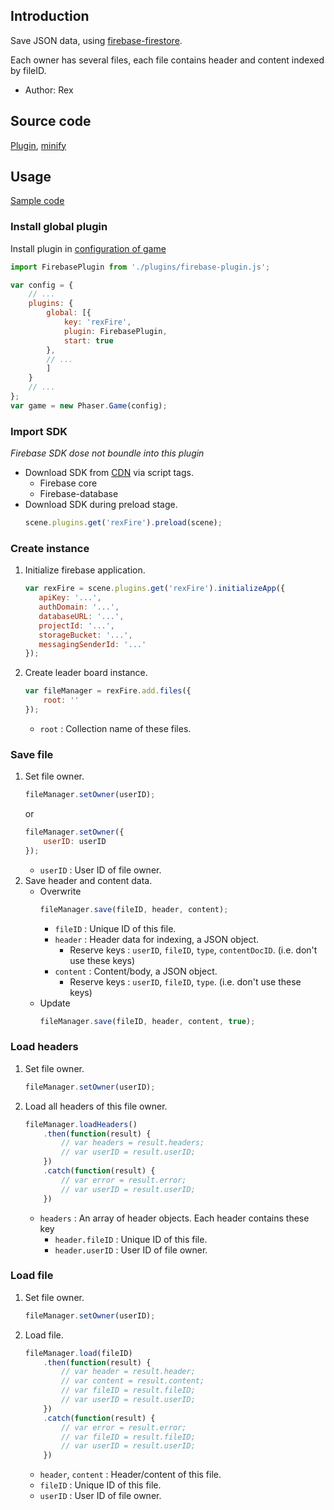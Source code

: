 ## Introduction

Save JSON data, using [firebase-firestore](https://firebase.google.com/docs/firestore/).

Each owner has several files, each file contains header and content indexed by fileID.

- Author: Rex

## Source code

[Plugin](https://github.com/rexrainbow/phaser3-rex-notes/blob/master/plugins/firebase-plugin.js), [minify](https://github.com/rexrainbow/phaser3-rex-notes/blob/master/dist/rexfirebaseplugin.min.js)

## Usage

[Sample code](https://github.com/rexrainbow/phaser3-rex-notes/blob/master/examples/firebase-files)

### Install global plugin

Install plugin in [configuration of game](game.md#configuration)

```javascript
import FirebasePlugin from './plugins/firebase-plugin.js';

var config = {
    // ...
    plugins: {
        global: [{
            key: 'rexFire',
            plugin: FirebasePlugin,
            start: true
        },
        // ...
        ]
    }
    // ...
};
var game = new Phaser.Game(config);
```

### Import SDK

*Firebase SDK dose not boundle into this plugin*

- Download SDK from [CDN](https://firebase.google.com/docs/web/setup/#libraries-cdn) via script tags.
    - Firebase core
    - Firebase-database
- Download SDK during preload stage.
    ```javascript
    scene.plugins.get('rexFire').preload(scene);    
    ```

### Create instance

1. Initialize firebase application.
    ```javascript
    var rexFire = scene.plugins.get('rexFire').initializeApp({
       apiKey: '...',
       authDomain: '...',
       databaseURL: '...',
       projectId: '...',
       storageBucket: '...',
       messagingSenderId: '...'
    });
    ```
2. Create leader board instance.
    ```javascript
    var fileManager = rexFire.add.files({
        root: ''
    });
    ```
    - `root` : Collection name of these files.

### Save file

1. Set file owner.
    ```javascript
    fileManager.setOwner(userID);
    ```
    or
    ```javascript
    fileManager.setOwner({
        userID: userID
    });
    ```
    - `userID` : User ID of file owner.
1. Save header and content data.
    - Overwrite
        ```javascript
        fileManager.save(fileID, header, content);
        ```
        - `fileID` : Unique ID of this file.
        - `header` : Header data for indexing, a JSON object.
            - Reserve keys : `userID`, `fileID`, `type`, `contentDocID`. (i.e. don't use these keys)
        - `content` : Content/body, a JSON object.
            - Reserve keys : `userID`, `fileID`, `type`. (i.e. don't use these keys)
    - Update
        ```javascript
        fileManager.save(fileID, header, content, true);
        ```

### Load headers

1. Set file owner.
    ```javascript
    fileManager.setOwner(userID);
    ```
1. Load all headers of this file owner.
    ```javascript
    fileManager.loadHeaders()
        .then(function(result) { 
            // var headers = result.headers;
            // var userID = result.userID;
        })
        .catch(function(result) {
            // var error = result.error;
            // var userID = result.userID;
        })
    ```
    - `headers` : An array of header objects. Each header contains these key
        - `header.fileID` : Unique ID of this file.
        - `header.userID` : User ID of file owner.        

### Load file

1. Set file owner.
    ```javascript
    fileManager.setOwner(userID);
    ```
1. Load file.
    ```javascript
    fileManager.load(fileID)
        .then(function(result) { 
            // var header = result.header;
            // var content = result.content;
            // var fileID = result.fileID;
            // var userID = result.userID;
        })
        .catch(function(result) {
            // var error = result.error;
            // var fileID = result.fileID;
            // var userID = result.userID;
        })
    ```
    - `header`, `content` : Header/content of this file.
    - `fileID` : Unique ID of this file.
    - `userID` : User ID of file owner.